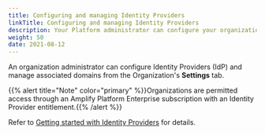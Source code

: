 ```yaml
---
title: Configuring and managing Identity Providers
linkTitle: Configuring and managing Identity Providers
description: Your Platform administrator can configure your organization members to authenticate with the Platform using your Identity Provider (IdP) credentials for Single Sign-On (SSO) instead of the Platform as your Identity Provider.
weight: 50
date: 2021-08-12
---
```


An organization administrator can configure Identity Providers (IdP) and manage associated domains from the Organization's **Settings** tab.

{{% alert title="Note" color="primary" %}}Organizations are permitted access through an Amplify Platform Enterprise subscription with an Identity Provider entitlement.{{% /alert %}}

Refer to [Getting started with Identity Providers](/docs/management_guide/configuring_and_managing_identity_providers/getting_started_with_identity_providers) for details.